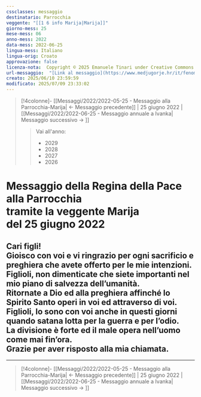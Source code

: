```yaml
---
cssclasses: messaggio
destinatario: Parrocchia
veggente: "[[1 6 info Marija|Marija]]"
giorno-mess: 25
mese-mess: 06
anno-mess: 2022
data-mess: 2022-06-25
lingua-mess: Italiano
lingua-orig: Croato
approvazione: false
licenza-nota:  Copyright © 2025 Emanuele Tinari under Creative Commons BY-NC-SA 4.0 https://creativecommons.org/licenses/by-nc-sa/4.0/
url-messaggio:  "[Link al messaggio](https://www.medjugorje.hr/it/fenomeno-di-medjugorje/messaggi-della-madonna/?datum=2022-6-25)"
creato: 2025/06/10 23:59:59
modificato: 2025/07/09 23:33:02
---
```


> [!4colonne]- [[Messaggi/2022/2022-05-25 - Messaggio alla Parrocchia-Marija| ← Messaggio precedente]] | 25 giugno 2022 | [[Messaggi/2022/2022-06-25 - Messaggio annuale a Ivanka| Messaggio successivo → ]]
>> <span class="verde">Vai all'anno:</span>
>> - 2029
>> - 2028
>> - 2027
>> - 2026
>

# Messaggio della Regina della Pace<br>alla Parrocchia<br>tramite la veggente Marija<br>del 25 giugno 2022

## Cari figli!<br>Gioisco con voi e vi ringrazio per ogni sacrificio e preghiera che avete offerto per le mie intenzioni.<br>Figlioli, non dimenticate che siete importanti nel mio piano di salvezza dell’umanità.<br>Ritornate a Dio ed alla preghiera affinché lo Spirito Santo operi in voi ed attraverso di voi.<br>Figlioli, Io sono con voi anche in questi giorni quando satana lotta per la guerra e per l’odio.<br>La divisione è forte ed il male opera nell’uomo come mai fin’ora.<br>Grazie per aver risposto alla mia chiamata.

***

> [!4colonne]- [[Messaggi/2022/2022-05-25 - Messaggio alla Parrocchia-Marija| ← Messaggio precedente]] | 25 giugno 2022 | [[Messaggi/2022/2022-06-25 - Messaggio annuale a Ivanka| Messaggio successivo → ]]

